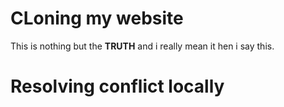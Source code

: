 # CLoning my website

This is nothing but the **TRUTH**
and i really mean it hen i say this.

# Resolving conflict locally
